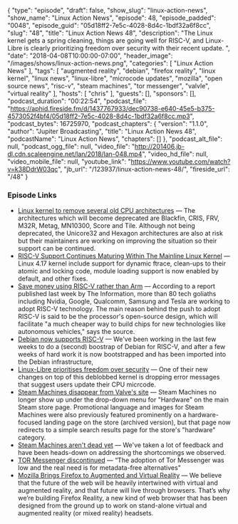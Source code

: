 {
  "type": "episode",
  "draft": false,
  "show_slug": "linux-action-news",
  "show_name": "Linux Action News",
  "episode": 48,
  "episode_padded": "0048",
  "episode_guid": "05d18ff2-7e5c-4028-8d4c-1bdf32a6f8cc",
  "slug": "48",
  "title": "Linux Action News 48",
  "description": "The Linux kernel gets a spring cleaning, things are going well for RISC-V, and Linux-Libre is clearly prioritizing freedom over security with their recent update. ",
  "date": "2018-04-08T10:00:00-07:00",
  "header_image": "/images/shows/linux-action-news.png",
  "categories": [
    "Linux Action News"
  ],
  "tags": [
    "augmented reality",
    "debian",
    "firefox reality",
    "linux kernel",
    "linux news",
    "linux-libre",
    "microcode updates",
    "mozilla",
    "open source news",
    "risc-v",
    "steam machines",
    "tor messenger",
    "valvle",
    "virtual reality"
  ],
  "hosts": [
    "chris"
  ],
  "guests": [],
  "sponsors": [],
  "podcast_duration": "00:22:54",
  "podcast_file": "https://aphid.fireside.fm/d/1437767933/dec90738-e640-45e5-b375-4573052f4bf4/05d18ff2-7e5c-4028-8d4c-1bdf32a6f8cc.mp3",
  "podcast_bytes": 16725970,
  "podcast_chapters": {
    "version": "1.1.0",
    "author": "Jupiter Broadcasting",
    "title": "Linux Action News 48",
    "podcastName": "Linux Action News",
    "chapters": []
  },
  "podcast_alt_file": null,
  "podcast_ogg_file": null,
  "video_file": "http://201406.jb-dl.cdn.scaleengine.net/lan/2018/lan-048.mp4",
  "video_hd_file": null,
  "video_mobile_file": null,
  "youtube_link": "https://www.youtube.com/watch?v=k38DdrW03qc",
  "jb_url": "/123937/linux-action-news-48/",
  "fireside_url": "/48"
}


### Episode Links

  * [Linux kernel to remove several old CPU architectures](https://www.neowin.net/news/old-cpus-losing-support-in-linux-cutting-size-by-500000-lines-of-code "Linux kernel to remove several old CPU architectures") — The architectures which will become deprecated are Blackfin, CRIS, FRV, M32R, Metag, MN10300, Score and Tile. Although not being deprecated, the Unicore32 and Hexagon architectures are also at risk but their maintainers are working on improving the situation so their support can be continued.
  * [RISC-V Support Continues Maturing Within The Mainline Linux Kernel](https://www.phoronix.com/scan.php?page=news_item&px=RISC-V-Linux-4.17-Updates "RISC-V Support Continues Maturing Within The Mainline Linux Kernel") — Linux 4.17 kernel include support for dynamic ftrace, clean-ups to their atomic and locking code, module loading support is now enabled by default, and other fixes. 
  * [Save money using RISC-V rather than Arm](http://hexus.net/business/news/components/116831-tech-titans-hope-save-money-using-risc-v-rather-arm/ "Save money using RISC-V rather than Arm") — According to a report published last week by The Information, more than 80 tech goliaths including Nvidia, Google, Qualcomm, Samsung and Tesla are working to adopt RISC-V technology. The main reason behind the push to adopt RISC-V is said to be the processor's open-source design, which will facilitate "a much cheaper way to build chips for new technologies like autonomous vehicles," says the source.
  * [Debian now supports RISC-V](https://groups.google.com/a/groups.riscv.org/forum/m/#!topic/sw-dev/u4VcUtB9r94 "Debian now supports RISC-V") — We've been working in the last few weeks to do a (second) boostrap of Debian for RISC-V, and after a few weeks of hard work it is now bootstrapped and has been imported into the Debian infrastructure,
  * [Linux-Libre prioritises freedom over security](https://www.phoronix.com/scan.php?page=news_item&px=GNU-Linux-Libre-4.16-Released "Linux-Libre prioritises freedom over security") — One of their new changes on top of this deblobbed kernel is dropping error messages that suggest users update their CPU micrcode. 
  * [Steam Machines disappear from Valve's site](https://arstechnica.com/gaming/2018/04/poorly-selling-steam-machines-finally-removed-from-steam-store-front-page/ "Steam Machines disappear from Valve's site") — Steam Machines no longer show up under the drop-down menu for "Hardware" on the main Steam store page. Promotional language and images for Steam Machines were also previously featured prominently on a hardware-focused landing page on the store (archived version), but that page now redirects to a simple search results page for the store's "hardware" category.
  * [Steam Machines aren't dead yet](https://steamcommunity.com/app/221410/discussions/0/1696043806550421224/ "Steam Machines aren't dead yet") — We've taken a lot of feedback and have been heads-down on addressing the shortcomings we observed. 
  * [TOR Messenger discontinued](https://venturebeat.com/2018/04/02/tor-winds-down-its-encrypted-messenger-app-3-years-after-launch/ "TOR Messenger discontinued") — “The adoption of Tor Messenger was low and the real need is for metadata-free alternatives"
  * [Mozilla Brings Firefox to Augmented and Virtual Reality](https://blog.mozilla.org/blog/2018/04/03/mozilla-brings-firefox-augmented-virtual-reality/ "Mozilla Brings Firefox to Augmented and Virtual Reality") — We believe that the future of the web will be heavily intertwined with virtual and augmented reality, and that future will live through browsers. That’s why we’re building Firefox Reality, a new kind of web browser that has been designed from the ground up to work on stand-alone virtual and augmented reality (or mixed reality) headsets.


